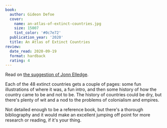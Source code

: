 ```yaml
---
book:
  author: Gideon Defoe
  cover:
    name: an-atlas-of-extinct-countries.jpg
    size: 15007
    tint_color: '#0c7e72'
  publication_year: '2020'
  title: An Atlas of Extinct Countries
review:
  date_read: 2020-09-19
  format: hardback
  rating: 4
---
```


Read on [the suggestion of Jonn Elledge](https://twitter.com/JonnElledge/status/1294943819625005056).

Each of the 48 extinct countries gets a couple of pages: some fun illustrations of where it was, a fun intro, and then some history of how the country came to be and not to be.
The history of countries could be dry, but there's plenty of wit and a nod to the problems of colonialism and empires.

Not detailed enough to be a reference book, but there's a thorough bibliography and it would make an excellent jumping off point for more research or reading, if it's your thing.